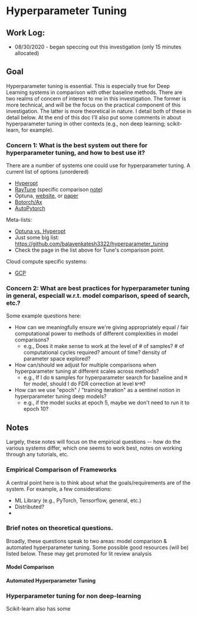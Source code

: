 # Hyperparameter Tuning
## Work Log:
  * 08/30/2020 - began speccing out this investigation (only 15 minutes allocated)

## Goal
Hyperparameter tuning is essential. This is especially true for Deep Learning systems in comparison with other baseline methods. There are two realms of concern of interest to me in this investigation. The former is more technical, and will be the focus on the practical component of this investigation. The latter is more theoretical in nature. I detail both of these in detail below. At the end of this doc I'll also put some comments in about hyperparameter tuning in other contexts (e.g., non deep learning; scikit-learn, for example).

### Concern 1: What is the best system out there for hyperparameter tuning, and how to best use it?
There are a number of systems one could use for hyperparameter tuning. A current list of options (unordered)
  * [Hyperopt](http://hyperopt.github.io/hyperopt/)
  * [RayTune](https://docs.ray.io/en/latest/tune/index.html) (specific comparison [note](https://docs.ray.io/en/latest/tune/index.html#why-choose-tune))
  * Optuna, [website](https://optuna.org/), or [paper](https://arxiv.org/pdf/1907.10902.pdf)
  * [Botorch/Ax](https://ax.dev/tutorials/tune_cnn.html)
  * [AutoPytorch](https://www.automl.org/automl/autopytorch/)
  
Meta-lists:
  * [Optuna vs. Hyperopt](https://towardsdatascience.com/optuna-vs-hyperopt-which-hyperparameter-optimization-library-should-you-choose-ed8564618151)
  * Just some big list: https://github.com/balavenkatesh3322/hyperparameter_tuning
  * Check the page in the list above for Tune's comparison point.

Cloud compute specific systems:
  * [GCP](https://cloud.google.com/ai-platform/training/docs/hyperparameter-tuning-overview)

### Concern 2: What are best practices for hyperparameter tuning in general, especiall w.r.t. model comparison, speed of search, etc.?
Some example questions here:
  * How can we meaningfully ensure we're giving appropriately equal / fair computational power to methods of different complexities in model comparisons?
    - e.g., Does it make sense to work at the level of # of samples? # of computational cycles required? amount of time? density of parameter space explored?
  * How can/should we adjust for multiple comparisons when hyperparameter tuning at different scales across methods?
    - e.g., If I do `N` samples for hyperparameter search for baseline and `M` for model, should I do FDR correction at level `N*M`?
  * How can we use "epoch" / "training iteration" as a sentinel notion in hyperparameter tuning deep models?
    - e.g., if the model sucks at epoch 5, maybe we don't need to run it to epoch 10?
    
## Notes
Largely, these notes will focus on the empirical questions -- how do the various systems differ, which one seems to work best, notes on working through any tutorials, etc.

### Empirical Comparison of Frameworks
A central point here is to think about what the goals/requirements are of the system. For example, a few considerations:
  * ML Library (e.g., PyTorch, Tensorflow, general, etc.)
  * Distributed?
  * 

### Brief notes on theoretical questions.
Broadly, these questions speak to two areas: model comparison & automated hyperparameter tuning. Some possible good resources (will be) listed below. These may get promoted for lit review analysis

#### Model Comparison
#### Automated Hyperparameter Tuning
   
### Hyperparameter tuning for non deep-learning
Scikit-learn also has some 
